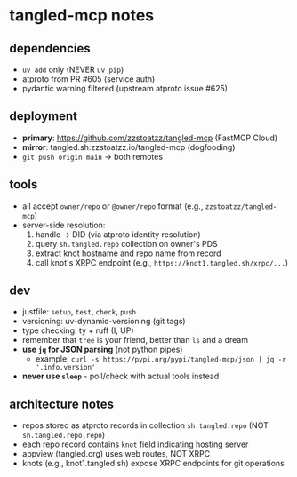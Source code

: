 # tangled-mcp notes

## dependencies
- `uv add` only (NEVER `uv pip`)
- atproto from PR #605 (service auth)
- pydantic warning filtered (upstream atproto issue #625)

## deployment
- **primary**: https://github.com/zzstoatzz/tangled-mcp (FastMCP Cloud)
- **mirror**: tangled.sh:zzstoatzz.io/tangled-mcp (dogfooding)
- `git push origin main` → both remotes

## tools
- all accept `owner/repo` or `@owner/repo` format (e.g., `zzstoatzz/tangled-mcp`)
- server-side resolution:
  1. handle → DID (via atproto identity resolution)
  2. query `sh.tangled.repo` collection on owner's PDS
  3. extract knot hostname and repo name from record
  4. call knot's XRPC endpoint (e.g., `https://knot1.tangled.sh/xrpc/...`)

## dev
- justfile: `setup`, `test`, `check`, `push`
- versioning: uv-dynamic-versioning (git tags)
- type checking: ty + ruff (I, UP)
- remember that `tree` is your friend, better than `ls` and a dream
- **use `jq` for JSON parsing** (not python pipes)
  - example: `curl -s https://pypi.org/pypi/tangled-mcp/json | jq -r '.info.version'`
- **never use `sleep`** - poll/check with actual tools instead

## architecture notes
- repos stored as atproto records in collection `sh.tangled.repo` (NOT `sh.tangled.repo.repo`)
- each repo record contains `knot` field indicating hosting server
- appview (tangled.org) uses web routes, NOT XRPC
- knots (e.g., knot1.tangled.sh) expose XRPC endpoints for git operations
